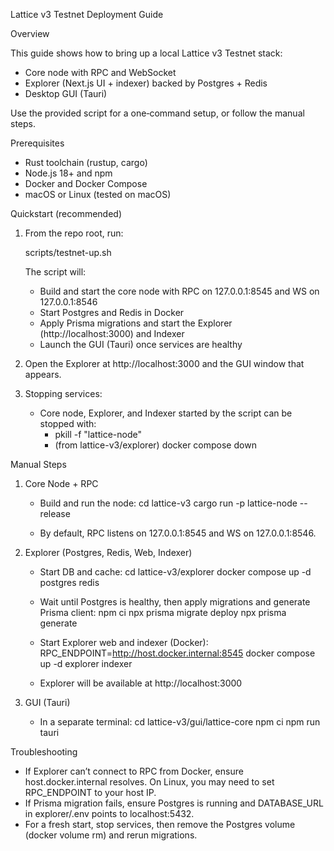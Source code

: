 Lattice v3 Testnet Deployment Guide

Overview

This guide shows how to bring up a local Lattice v3 Testnet stack:

- Core node with RPC and WebSocket
- Explorer (Next.js UI + indexer) backed by Postgres + Redis
- Desktop GUI (Tauri)

Use the provided script for a one‑command setup, or follow the manual steps.

Prerequisites

- Rust toolchain (rustup, cargo)
- Node.js 18+ and npm
- Docker and Docker Compose
- macOS or Linux (tested on macOS)

Quickstart (recommended)

1) From the repo root, run:

   scripts/testnet-up.sh

   The script will:
   - Build and start the core node with RPC on 127.0.0.1:8545 and WS on 127.0.0.1:8546
   - Start Postgres and Redis in Docker
   - Apply Prisma migrations and start the Explorer (http://localhost:3000) and Indexer
   - Launch the GUI (Tauri) once services are healthy

2) Open the Explorer at http://localhost:3000 and the GUI window that appears.

3) Stopping services:
   - Core node, Explorer, and Indexer started by the script can be stopped with:
     - pkill -f "lattice-node"
     - (from lattice-v3/explorer) docker compose down

Manual Steps

1) Core Node + RPC

   - Build and run the node:
     cd lattice-v3
     cargo run -p lattice-node --release

   - By default, RPC listens on 127.0.0.1:8545 and WS on 127.0.0.1:8546.

2) Explorer (Postgres, Redis, Web, Indexer)

   - Start DB and cache:
     cd lattice-v3/explorer
     docker compose up -d postgres redis

   - Wait until Postgres is healthy, then apply migrations and generate Prisma client:
     npm ci
     npx prisma migrate deploy
     npx prisma generate

   - Start Explorer web and indexer (Docker):
     RPC_ENDPOINT=http://host.docker.internal:8545 docker compose up -d explorer indexer

   - Explorer will be available at http://localhost:3000

3) GUI (Tauri)

   - In a separate terminal:
     cd lattice-v3/gui/lattice-core
     npm ci
     npm run tauri

Troubleshooting

- If Explorer can’t connect to RPC from Docker, ensure host.docker.internal resolves. On Linux, you may need to set RPC_ENDPOINT to your host IP.
- If Prisma migration fails, ensure Postgres is running and DATABASE_URL in explorer/.env points to localhost:5432.
- For a fresh start, stop services, then remove the Postgres volume (docker volume rm) and rerun migrations.

